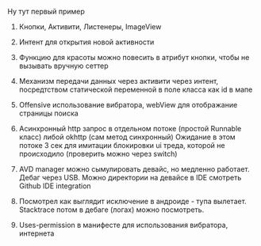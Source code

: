 Ну тут первый пример
1) Кнопки, Активити, Листенеры, ImageView

2) Интент для открытия новой активности

3) Функцию для красоты можно повесить в атрибут кнопки, чтобы не вызывать вручную сеттер

4) Механизм передачи данных через активити через интент, посредтством статической переменной в поле класса как id в мапе

5) Оffensive использование вибратора, webView для отображание страницы поиска

6) Асинхронный http запрос в отдельном потоке (простой Runnable класс) либой okhttp (сам метод синхронный)
Ожидание в этом потоке 3 сек для имитации блокировки ui треда, которой не происходило (проверить можно через switch)

7) AVD manager можно сымулировать девайс, но медленно работает. Дебаг через USB. Можно директории на девайсе в IDE смотреть
Github IDE integration

8) Посмотрел как выглядит исключение в андроиде - тупа вылетает. Stacktrace потом в дебаге (логах) можно посмотреть.

9) Uses-permission в манифесте для использования вибратора, интернета